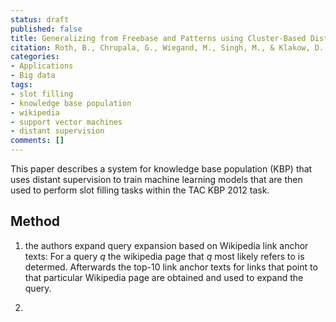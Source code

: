 ```yaml
---
status: draft
published: false
title: Generalizing from Freebase and Patterns using Cluster-Based Distant Supervision for KBP Slotfilling
citation: Roth, B., Chrupala, G., Wiegand, M., Singh, M., & Klakow, D. (2012). Generalizing from Freebase and Patterns using Cluster-Based Distant Supervision for KBP Slotfilling. In TAC.
categories:
- Applications
- Big data
tags:
- slot filling
- knowledge base population
- wikipedia
- support vector machines
- distant supervision
comments: []
---
```

This paper describes a system for knowledge base population (KBP) that uses distant supervision to train machine learning models that are then used to perform slot filling tasks within the TAC KBP 2012 task.

## Method

 1. the authors expand query expansion based on Wikipedia link anchor texts: For a query $q$ the wikipedia page that $q$ most likely refers to is determed. Afterwards the top-10 link anchor texts for links that point to that particular Wikipedia page are obtained and used to expand the query.

 2. 
